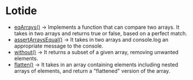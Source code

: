# Lotide
- [eqArrays()](https://github.com/79manuel/lighthouse-js-fundamentals/blob/master/lotide/eqArrays.js) -> Implements a function that can compare two arrays. It takes in two arrays and returns true or false, based on a perfect match.
- [assertArraysEqual()](https://github.com/79manuel/lighthouse-js-fundamentals/blob/master/lotide/assertArraysEqual.js) -> It takes in two arrays and console.log an appropriate message to the console.
- [without()](https://github.com/79manuel/lighthouse-js-fundamentals/blob/master/lotide/without.js) -> It returns a subset of a given array, removing unwanted elements.
- [flatten()](https://github.com/79manuel/lighthouse-js-fundamentals/blob/master/lotide/flatten.js) -> It takes in an array containing elements including nested arrays of elements, and return a "flattened" version of the array.
